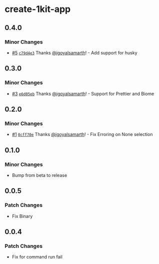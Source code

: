 # create-1kit-app

## 0.4.0

### Minor Changes

- [#5](https://github.com/igoyalsamarth/1kit/pull/5) [`c79d4e3`](https://github.com/igoyalsamarth/1kit/commit/c79d4e30bff64b079a8398e151ea0b4bd42c3407) Thanks [@igoyalsamarth](https://github.com/igoyalsamarth)! - Add support for husky

## 0.3.0

### Minor Changes

- [#3](https://github.com/igoyalsamarth/1kit/pull/3) [`e6d05eb`](https://github.com/igoyalsamarth/1kit/commit/e6d05ebdc57b1c2112233164339229907215fc5d) Thanks [@igoyalsamarth](https://github.com/igoyalsamarth)! - Support for Prettier and Biome

## 0.2.0

### Minor Changes

- [#1](https://github.com/igoyalsamarth/1kit/pull/1) [`0cff70e`](https://github.com/igoyalsamarth/1kit/commit/0cff70e4dadeab2f1edaf25e2e6cf302c615b1fa) Thanks [@igoyalsamarth](https://github.com/igoyalsamarth)! - Fix Erroring on None selection

## 0.1.0

### Minor Changes

- Bump from beta to release

## 0.0.5

### Patch Changes

- Fix Binary

## 0.0.4

### Patch Changes

- Fix for command run fail

